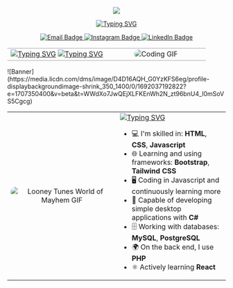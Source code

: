 <!-- ![Banner](https://media.licdn.com/dms/image/D4D16AQH_G0YzKFS6eg/profile-displaybackgroundimage-shrink_350_1400/0/1692037192822?e=1707350400&v=beta&t=WWdXo7JwQEjXLFKEnWh2N_zt96bnU4_l0mSoVS5Cgcg) -->

<p align="center">
    <img src="https://raw.githubusercontent.com/TheDudeThatCode/TheDudeThatCode/master/Assets/Developer.gif">
</p>
<p align="center">
   <a href="https://git.io/typing-svg"><img src="https://readme-typing-svg.demolab.com?font=Fira+Code&weight=600&size=25&pause=1500&color=FFFFFF&center=true&vCenter=true&random=false&width=435&lines=Hello%2C+I+am+Erdem+Karao%C4%9Flu;Merhaba%2C+Ben+Erdem+Karao%C4%9Flu" alt="Typing SVG" /></a>
</p>
<p align="center">
  <!-- E-Mail Bağlantısı -->
  <a href="mailto:erdemkaraogllu@gmail.com?subject=[GitHub]%20Contact">
    <img src="https://img.shields.io/badge/e‑mail-D14836.svg?style=for-the-badge&logo=GMail&logoColor=white" alt="Email Badge" />
  </a>
  
  <!-- Instagram Bağlantısı -->
  <a href="https://instagram.com/erdemkaraogllu">
    <img src="https://img.shields.io/badge/instagram-E4405F.svg?style=for-the-badge&logo=instagram&logoColor=white" alt="Instagram Badge" />
  </a>

  <!-- LinkedIn Bağlantısı -->
  <a href="https://www.linkedin.com/in/erdem-karao%C4%9Flu-b6843124a/">
    <img src="https://img.shields.io/badge/linkedin-0077B5.svg?style=for-the-badge&logo=linkedin&logoColor=white" alt="LinkedIn Badge" />
  </a>
</p>

<table style="width:100%; border-collapse: collapse;">
  <tr style="border-top: 2px solid #ccc; border-bottom: 2px solid #ccc;" width="50%" valign="center">
    <td width="50%" valign="center">
        <a href="https://git.io/typing-svg"><img src="https://readme-typing-svg.demolab.com?font=Fira+Code&weight=500&pause=1500&color=FFFFFF&center=true&vCenter=true&random=false&width=435&lines=About+me;Hakk%C4%B1mda" alt="Typing SVG" /></a>
     <a href="https://git.io/typing-svg"><img src="https://readme-typing-svg.demolab.com?font=Fira+Code&size=16&duration=1000&pause=500&color=ADADAD&center=true&vCenter=true&multiline=true&random=false&width=435&height=250&lines=Hello!+I+am+Erdem%2C+a+novice+Frontend;and+React+Developer+chasing+new;beginnings.+I+am+focused+on+learning;and+improving+myself+in+the+world+of;software.+I+love+blending+technology;with+art+and+strive+to+create;user-centric+interfaces.+I+am+open+;to+innovations%2C+inclined+to;teamwork%2C+and+continue+to+grow;every+day." alt="Typing SVG" /></a>
    </td>
    <td width="50%" valign="center" align="center">     
        <img src="https://media.giphy.com/media/SWoSkN6DxTszqIKEqv/giphy.gif" alt="Coding GIF" style="max-width: 100%; height: auto; border-radius: 10px;">
    </td>
  </tr>
</table>
![Banner](https://media.licdn.com/dms/image/D4D16AQH_G0YzKFS6eg/profile-displaybackgroundimage-shrink_350_1400/0/1692037192822?e=1707350400&v=beta&t=WWdXo7JwQEjXLFKEnWh2N_zt96bnU4_l0mSoVS5Cgcg)

<table> <tr> <td width="50%" valign="center" align="center"> <img src="https://media.giphy.com/media/RbDKaczqWovIugyJmW/giphy.gif" alt="Looney Tunes World of Mayhem GIF" style="max-width: 100%; height: auto; border-radius: 10px;"> </td> <td width="50%" valign="center"> <a href="https://git.io/typing-svg"><img src="https://readme-typing-svg.demolab.com?font=Fira+Code&weight=500&pause=1500&color=FFFFFF&center=true&vCenter=true&random=false&width=435&lines=Language+and+Tools;Dil+ve+Ara%C3%A7lar" alt="Typing SVG" /></a> <ul> <li>💻 I'm skilled in: <strong>HTML</strong>, <strong>CSS</strong>, <strong>Javascript</strong></li> <li>🌐 Learning and using frameworks: <strong>Bootstrap</strong>, <strong>Tailwind CSS</strong></li> <li>🖥️ Coding in Javascript and continuously learning more</li> <li>🔧 Capable of developing simple desktop applications with <strong>C#</strong></li> <li>🗄️ Working with databases: <strong>MySQL</strong>, <strong>PostgreSQL</strong></li> <li>🌍 On the back end, I use <strong>PHP</strong></li> <li>⚛️ Actively learning <strong>React</strong></li> </ul> </td> </tr> </table>


